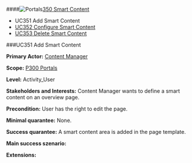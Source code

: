 ####![Portals](https://raw.github.com/massiveart/sulu-docs/master/system-specification/images/package-white.png)[350 Smart Content](https://github.com/massiveart/sulu-docs/tree/master/system-specification/p300/P350 "350 Smart Content")

* UC351 Add Smart Content
* [UC352 Configure Smart Content](https://github.com/massiveart/sulu-docs/tree/master/system-specification/p300/p350/UC352.md "UC352 Configure Smart Content")
* [UC353 Delete Smart Content](https://github.com/massiveart/sulu-docs/tree/master/system-specification/p300/p350/UC353.md "UC353 Delete Smart Content")

###UC351 Add Smart Content

**Primary Actor:** [Content Manager](https://github.com/massiveart/sulu-docs/tree/master/system-specification/actors.md "Actors") 

**Scope:** [P300 Portals](https://github.com/massiveart/sulu-docs/tree/master/system-specification/p300 "P300 Portals") 

**Level:** Activity_User

**Stakeholders and Interests:**
Content Manager wants to define a smart content on an overview page.

**Precondition:** User has the right to edit the page.

**Minimal quarantee:** None.

**Success quarantee:** A smart content area is added in the page template.

**Main success szenario:** 

**Extensions:**